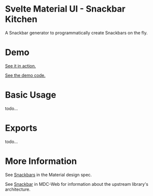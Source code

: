 # Svelte Material UI - Snackbar Kitchen

A Snackbar generator to programmatically create Snackbars on the fly.

# Demo

[See it in action.](https://sveltematerialui.com/demo/snackbars)

[See the demo code.](https://github.com/hperrin/svelte-material-ui/blob/master/site/src/routes/demo/snackbars/)

# Basic Usage

todo...

# Exports

todo...

# More Information

See [Snackbars](https://material.io/components/snackbars) in the Material design spec.

See [Snackbar](https://github.com/material-components/material-components-web/tree/v10.0.0/packages/mdc-snackbar) in MDC-Web for information about the upstream library's architecture.
